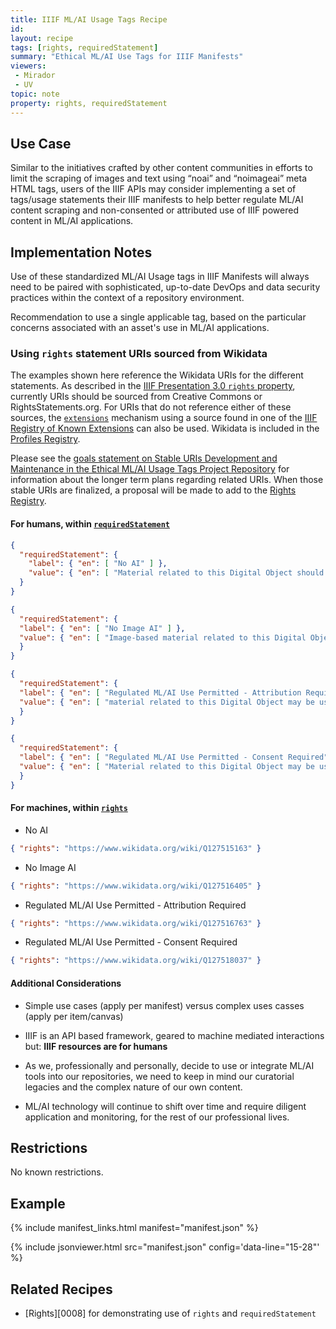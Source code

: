 ```yaml
---
title: IIIF ML/AI Usage Tags Recipe
id: 
layout: recipe
tags: [rights, requiredStatement]
summary: "Ethical ML/AI Use Tags for IIIF Manifests"
viewers:
 - Mirador
 - UV
topic: note
property: rights, requiredStatement   
---
```


## Use Case

Similar to the initiatives crafted by other content communities in efforts to limit the scraping of images and text using “noai” and “noimageai” meta HTML tags, users of the IIIF APIs may consider implementing a set of tags/usage statements their IIIF manifests to help better regulate ML/AI content scraping and non-consented or attributed use of IIIF powered content in ML/AI applications.

## Implementation Notes

Use of these standardized ML/AI Usage tags in IIIF Manifests will always need to be paired with sophisticated, up-to-date DevOps and data security practices within the context of a repository environment.

Recommendation to use a single applicable tag, based on the particular concerns associated with an asset's use in ML/AI applications.

### Using `rights` statement URIs sourced from Wikidata

The examples shown here reference the Wikidata URIs for the different statements. As described in the [IIIF Presentation 3.0 `rights` property](https://iiif.io/api/presentation/3.0/#rights), currently URIs should be sourced from Creative Commons or RightsStatements.org. For URIs that do not reference either of these sources, the [`extensions`](https://iiif.io/api/presentation/3.0/#46-linked-data-context-and-extensions) mechanism using a source found in one of the [IIIF Registry of Known Extensions](https://iiif.io/api/registry/) can also be used. Wikidata is included in the  [Profiles Registry](https://iiif.io/api/registry/profiles/).

Please see the [goals statement on Stable URIs Development and Maintenance in the Ethical ML/AI Usage Tags Project Repository](https://github.com/alliomeria/ethical_ml_usage_tags/blob/main/README.md#stable-uris-development-and-maintenance) for information about the longer term plans regarding related URIs. When those stable URIs are finalized, a proposal will be made to add to the [Rights Registry](https://iiif.io/api/registry/rights/).

#### For humans, within [`requiredStatement`](https://iiif.io/api/presentation/3.0/#requiredstatement)

```JSON 
{
  "requiredStatement": {
    "label": { "en": [ "No AI" ] },
    "value": { "en": [ "Material related to this Digital Object should not be used for AI or ML training datasets." ] }
  }
}
```
```JSON
{
  "requiredStatement": {
  "label": { "en": [ "No Image AI" ] },
  "value": { "en": [ "Image-based material related to this Digital Object should not be used for AI or ML training datasets." ] }
  }
}
```
```JSON
{
  "requiredStatement": {
  "label": { "en": [ "Regulated ML/AI Use Permitted - Attribution Required" ] },
  "value": { "en": [ "material related to this Digital Object may be used for AI or ML training datasets, as long as Standard Attribution of source Digital Object Title and URL is maintained and referenced publicly for the ML/AI dataset." ] }
  }
}
```
```JSON
{
  "requiredStatement": {
  "label": { "en": [ "Regulated ML/AI Use Permitted - Consent Required" ] },
  "value": { "en": [ "Material related to this Digital Object may be used for AI or ML training datasets, if Prior Written Consent is obtained from the Source Holding Institution and Standard Attribution is maintained and referenced publicly." ] }
  }
}
```

#### For machines, within [`rights`](https://iiif.io/api/presentation/3.0/#rights)

* No AI
```JSON
{ "rights": "https://www.wikidata.org/wiki/Q127515163" }

```

* No Image AI
```JSON
{ "rights": "https://www.wikidata.org/wiki/Q127516405" }

```

* Regulated ML/AI Use Permitted - Attribution Required
```JSON
{ "rights": "https://www.wikidata.org/wiki/Q127516763" }

```

* Regulated ML/AI Use Permitted - Consent Required
```JSON
{ "rights": "https://www.wikidata.org/wiki/Q127518037" }

```

#### Additional Considerations

* Simple use cases (apply per manifest) versus complex uses casses (apply per item/canvas)

* IIIF is an API based framework, geared to machine mediated interactions but: **IIIF resources are for humans** 

* As we, professionally and personally, decide to use or integrate ML/AI tools into our repositories, we need to keep in mind our curatorial legacies and the complex nature of our own content.

* ML/AI technology will continue to shift over time and require diligent application and monitoring, for the rest of our professional lives.

## Restrictions

No known restrictions.

## Example

{% include manifest_links.html manifest="manifest.json" %}

{% include jsonviewer.html src="manifest.json" config='data-line="15-28"' %}

## Related Recipes

* [Rights][0008] for demonstrating use of `rights` and `requiredStatement`
